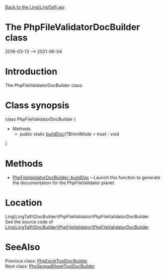 [Back to the Ling/LingTalfi api](https://github.com/lingtalfi/LingTalfi/blob/master/doc/api/Ling/LingTalfi.md)



The PhpFileValidatorDocBuilder class
================
2019-03-13 --> 2021-06-04






Introduction
============

The PhpFileValidatorDocBuilder class.



Class synopsis
==============


class <span class="pl-k">PhpFileValidatorDocBuilder</span>  {

- Methods
    - public static [buildDoc](https://github.com/lingtalfi/LingTalfi/blob/master/doc/api/Ling/LingTalfi/DocBuilder/PhpFileValidator/PhpFileValidatorDocBuilder/buildDoc.md)(?$htmlMode = true) : void

}






Methods
==============

- [PhpFileValidatorDocBuilder::buildDoc](https://github.com/lingtalfi/LingTalfi/blob/master/doc/api/Ling/LingTalfi/DocBuilder/PhpFileValidator/PhpFileValidatorDocBuilder/buildDoc.md) &ndash; Launch this function to generate the documentation for the PhpFileValidator planet.





Location
=============
Ling\LingTalfi\DocBuilder\PhpFileValidator\PhpFileValidatorDocBuilder<br>
See the source code of [Ling\LingTalfi\DocBuilder\PhpFileValidator\PhpFileValidatorDocBuilder](https://github.com/lingtalfi/LingTalfi/blob/master/DocBuilder/PhpFileValidator/PhpFileValidatorDocBuilder.php)



SeeAlso
==============
Previous class: [PhpExcelToolDocBuilder](https://github.com/lingtalfi/LingTalfi/blob/master/doc/api/Ling/LingTalfi/DocBuilder/PhpExcelTool/PhpExcelToolDocBuilder.md)<br>Next class: [PhpSpreadSheetToolDocBuilder](https://github.com/lingtalfi/LingTalfi/blob/master/doc/api/Ling/LingTalfi/DocBuilder/PhpSpreadSheetTool/PhpSpreadSheetToolDocBuilder.md)<br>
